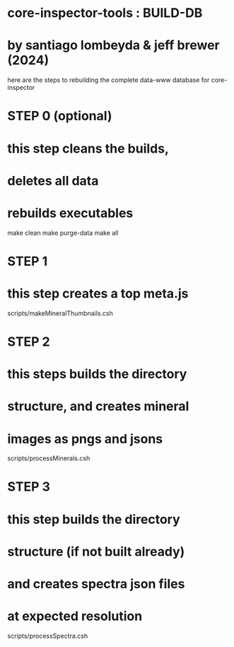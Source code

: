 # core-inspector-tools : BUILD-DB
# by santiago lombeyda & jeff brewer (2024)

here are the steps to rebuilding the complete data-www database for core-inspector

STEP 0 (optional)
===================================
# this step cleans the builds,
# deletes all data
# rebuilds executables
make clean
make purge-data
make all

STEP 1
===================================
# this step creates a top meta.js
scripts/makeMineralThumbnails.csh

STEP 2
===================================
# this steps builds the directory
# structure, and creates mineral
# images as pngs and jsons
scripts/processMinerals.csh

STEP 3
===================================
# this step builds the directory
# structure (if not built already)
# and creates spectra json files
# at expected resolution
scripts/processSpectra.csh
